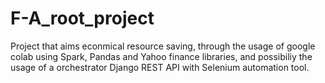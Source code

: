 # F-A_root_project
Project that aims econmical resource saving, through the usage of google colab using Spark, Pandas and Yahoo finance libraries, and possibiliy the usage of a orchestrator Django REST API with Selenium automation tool.

